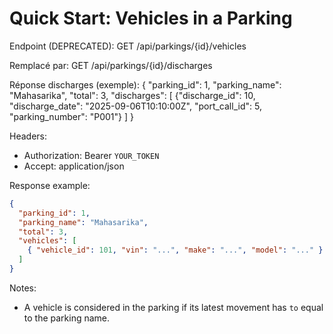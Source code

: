 # Quick Start: Vehicles in a Parking

Endpoint (DEPRECATED): GET /api/parkings/{id}/vehicles

Remplacé par: GET /api/parkings/{id}/discharges

Réponse discharges (exemple):
{
  "parking_id": 1,
  "parking_name": "Mahasarika",
  "total": 3,
  "discharges": [
    {"discharge_id": 10, "discharge_date": "2025-09-06T10:10:00Z", "port_call_id": 5, "parking_number": "P001"}
  ]
}

Headers:

- Authorization: Bearer `YOUR_TOKEN`
- Accept: application/json

Response example:

```json
{
  "parking_id": 1,
  "parking_name": "Mahasarika",
  "total": 3,
  "vehicles": [
    { "vehicle_id": 101, "vin": "...", "make": "...", "model": "..." }
  ]
}
```

Notes:

- A vehicle is considered in the parking if its latest movement has `to` equal to the parking name.
